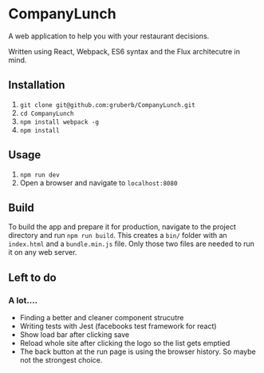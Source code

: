 # CompanyLunch
A web application to help you with your restaurant decisions.

Written using React, Webpack, ES6 syntax and the Flux architecutre in mind.

## Installation

1. `git clone git@github.com:gruberb/CompanyLunch.git`
2. `cd CompanyLunch`
3. `npm install webpack -g`
4. `npm install`

## Usage

1. `npm run dev`
2. Open a browser and navigate to `localhost:8080`

## Build

To build the app and prepare it for production, navigate to the project directory and run `npm run build`.
This creates a `bin/` folder with an `index.html` and a `bundle.min.js` file. Only those two files are needed to run it on any web server.

## Left to do

### A lot....

- Finding a better and cleaner component strucutre
- Writing tests with Jest (facebooks test framework for react)
- Show load bar after clicking save
- Reload whole site after clicking the logo so the list gets emptied
- The back button at the run page is using the browser history. So maybe not the strongest choice.
